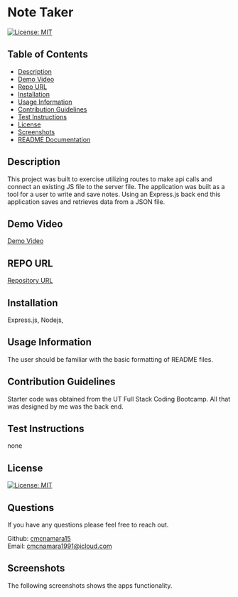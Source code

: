 # Note Taker 
[![License: MIT](https://img.shields.io/badge/License-MIT-yellow.svg)](https://opensource.org/licenses/MIT)

## Table of Contents    
- [Description](#description)
- [Demo Video](#demo-video)
- [Repo URL](#repo-url)
- [Installation](#installation)
- [Usage Information](#usage-information)
- [Contribution Guidelines](#contribution-guidelines)
- [Test Instructions](#test-instructions)
- [License](#license)
- [Screenshots](#screenshots)
- [README Documentation](#readme-docmentation)

## Description
This project was built to exercise utilizing routes to make api calls and connect an existing JS file to the server file. The application was built as a tool for a user to write and save notes. Using an Express.js back end this application saves and retrieves data from a JSON file. 


## Demo Video 
[Demo Video](https://drive.google.com/file/d/1uKJIGCIA9Z853T56ctQii7uBu5cszsb5/view)<br />

## REPO URL
[Repository URL](https://github.com/cmcnamara15/Note_Taker)<br />

## Installation
Express.js, Nodejs, <br />

## Usage Information
The user should be familiar with the basic formatting of README files.<br />

## Contribution Guidelines 
Starter code was obtained from the UT Full Stack Coding Bootcamp. All that was designed by me was the back end.<br />

## Test Instructions
none

## License
[![License: MIT](https://img.shields.io/badge/License-MIT-yellow.svg)](https://opensource.org/licenses/MIT)

## Questions 
If you have any questions please feel free to reach out.<br />

Github: [cmcnamara15](https://github.com/cmcnamara15)<br />
Email: cmcnamara1991@icloud.com

## Screenshots

The following screenshots shows the apps functionality.<br />

<!-- 
## Node in terminal<br />

![Screenshot of the program running in the terminal](./assets/screenshot1.png)

## Generated output file<br />

![Screenshot of output example](./assets/screenshot2.png)

## Failed Test result<br />

![Example of failed test](./assets/failedtest.png)

## Inquirer prompts complete<br />

![Example of passed test](./assets/passedtest.png)
 -->
